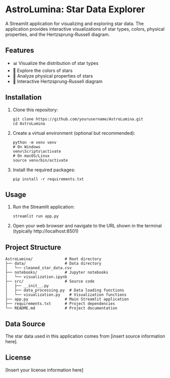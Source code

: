 # AstroLumina: Star Data Explorer

A Streamlit application for visualizing and exploring star data. The application provides interactive visualizations of star types, colors, physical properties, and the Hertzsprung-Russell diagram.

## Features

- 📊 Visualize the distribution of star types
- 🎨 Explore the colors of stars
- 📏 Analyze physical properties of stars
- 🌠 Interactive Hertzsprung-Russell diagram

## Installation

1. Clone this repository:
   ```
   git clone https://github.com/yourusername/AstroLumina.git
   cd AstroLumina
   ```

2. Create a virtual environment (optional but recommended):
   ```
   python -m venv venv
   # On Windows
   venv\Scripts\activate
   # On macOS/Linux
   source venv/bin/activate
   ```

3. Install the required packages:
   ```
   pip install -r requirements.txt
   ```

## Usage

1. Run the Streamlit application:
   ```
   streamlit run app.py
   ```

2. Open your web browser and navigate to the URL shown in the terminal (typically http://localhost:8501)

## Project Structure

```
AstroLumina/              # Root directory
├── data/                 # Data directory
│   └── cleaned_star_data.csv
├── notebooks/            # Jupyter notebooks
│   └── visualization.ipynb
├── src/                  # Source code
│   ├── __init__.py
│   ├── data_processing.py  # Data loading functions
│   └── visualization.py    # Visualization functions
├── app.py                # Main Streamlit application
├── requirements.txt      # Project dependencies
└── README.md             # Project documentation
```

## Data Source

The star data used in this application comes from [insert source information here].

## License

[Insert your license information here]